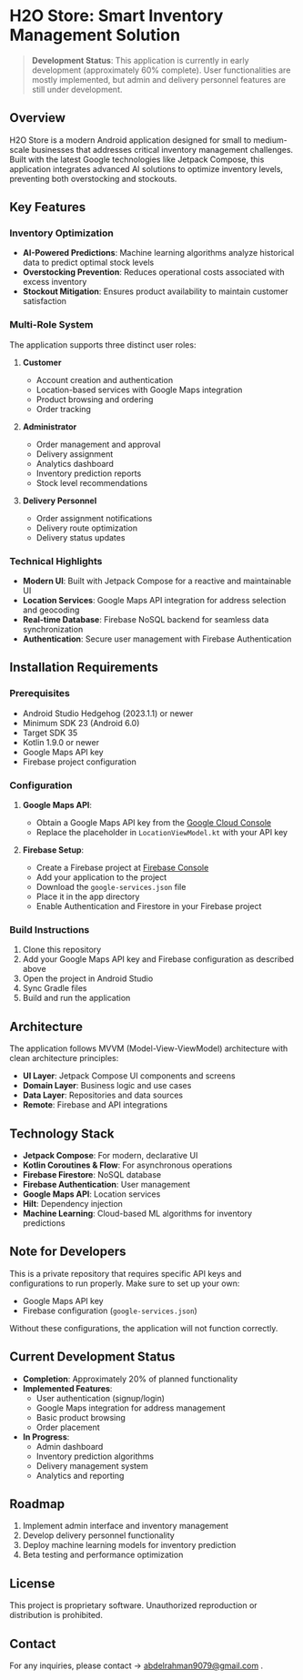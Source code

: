 # H2O Store: Smart Inventory Management Solution

> **Development Status**: This application is currently in early development (approximately 60% complete). User functionalities are mostly implemented, but admin and delivery personnel features are still under development.

## Overview
H2O Store is a modern Android application designed for small to medium-scale businesses that addresses critical inventory management challenges. Built with the latest Google technologies like Jetpack Compose, this application integrates advanced AI solutions to optimize inventory levels, preventing both overstocking and stockouts.

## Key Features

### Inventory Optimization
- **AI-Powered Predictions**: Machine learning algorithms analyze historical data to predict optimal stock levels
- **Overstocking Prevention**: Reduces operational costs associated with excess inventory
- **Stockout Mitigation**: Ensures product availability to maintain customer satisfaction

### Multi-Role System
The application supports three distinct user roles:
1. **Customer**
   - Account creation and authentication
   - Location-based services with Google Maps integration
   - Product browsing and ordering
   - Order tracking

2. **Administrator**
   - Order management and approval
   - Delivery assignment
   - Analytics dashboard
   - Inventory prediction reports
   - Stock level recommendations

3. **Delivery Personnel**
   - Order assignment notifications
   - Delivery route optimization
   - Delivery status updates

### Technical Highlights
- **Modern UI**: Built with Jetpack Compose for a reactive and maintainable UI
- **Location Services**: Google Maps API integration for address selection and geocoding
- **Real-time Database**: Firebase NoSQL backend for seamless data synchronization
- **Authentication**: Secure user management with Firebase Authentication

## Installation Requirements

### Prerequisites
- Android Studio Hedgehog (2023.1.1) or newer
- Minimum SDK 23 (Android 6.0)
- Target SDK 35
- Kotlin 1.9.0 or newer
- Google Maps API key
- Firebase project configuration

### Configuration
1. **Google Maps API**:
   - Obtain a Google Maps API key from the [Google Cloud Console](https://console.cloud.google.com/)
   - Replace the placeholder in `LocationViewModel.kt` with your API key

2. **Firebase Setup**:
   - Create a Firebase project at [Firebase Console](https://console.firebase.google.com/)
   - Add your application to the project
   - Download the `google-services.json` file
   - Place it in the app directory
   - Enable Authentication and Firestore in your Firebase project

### Build Instructions
1. Clone this repository
2. Add your Google Maps API key and Firebase configuration as described above
3. Open the project in Android Studio
4. Sync Gradle files
5. Build and run the application

## Architecture
The application follows MVVM (Model-View-ViewModel) architecture with clean architecture principles:
- **UI Layer**: Jetpack Compose UI components and screens
- **Domain Layer**: Business logic and use cases
- **Data Layer**: Repositories and data sources
- **Remote**: Firebase and API integrations

## Technology Stack
- **Jetpack Compose**: For modern, declarative UI
- **Kotlin Coroutines & Flow**: For asynchronous operations
- **Firebase Firestore**: NoSQL database
- **Firebase Authentication**: User management
- **Google Maps API**: Location services
- **Hilt**: Dependency injection
- **Machine Learning**: Cloud-based ML algorithms for inventory predictions

## Note for Developers
This is a private repository that requires specific API keys and configurations to run properly. Make sure to set up your own:
- Google Maps API key
- Firebase configuration (`google-services.json`)

Without these configurations, the application will not function correctly.

## Current Development Status
- **Completion**: Approximately 20% of planned functionality
- **Implemented Features**: 
  - User authentication (signup/login)
  - Google Maps integration for address management
  - Basic product browsing
  - Order placement
- **In Progress**:
  - Admin dashboard
  - Inventory prediction algorithms
  - Delivery management system
  - Analytics and reporting

## Roadmap
1. Implement admin interface and inventory management
2. Develop delivery personnel functionality
3. Deploy machine learning models for inventory prediction
4. Beta testing and performance optimization

## License
This project is proprietary software. Unauthorized reproduction or distribution is prohibited.



## Contact
For any inquiries, please contact -> abdelrahman9079@gmail.com .
